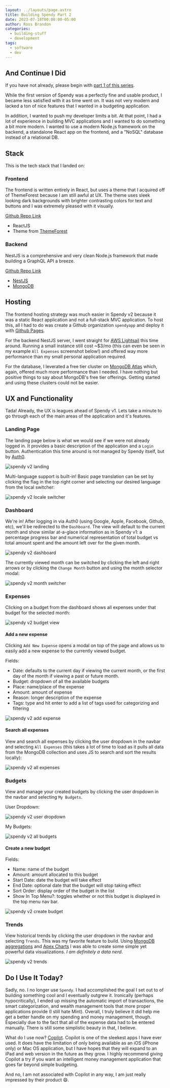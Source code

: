 ```yaml
---
layout: ../layouts/page.astro
title: Building Spendy Part 2
date: 2023-07-18T00:00:00-05:00
author: Ross Brandon
categories:
  - building-stuff
  - development
tags:
  - software
  - dev
---
```


## And Continue I Did

If you have not already, please begin with [part 1 of this series](/posts/building-spendy-part-1).

While the first version of Spendy was a perfectly fine and usable product, I became less satisfied with it as time went on. It was not very modern and lacked a ton of nice features that I wanted in a budgeting application.

In addition, I wanted to push my developer limits a bit. At that point, I had a lot of experience in building MVC applications and I wanted to do something a bit more modern. I wanted to use a modern Node.js framework on the backend, a standalone React app on the frontend, and a "NoSQL" database instead of a relational DB.

## Stack

This is the tech stack that I landed on:

### Frontend

The frontend is written entirely in React, but uses a theme that I acquired off of ThemeForest because I am still awful at UX. The theme uses sleek looking dark backgrounds with brighter contrasting colors for text and buttons and I was extremely pleased with it visually.

[Github Repo Link](https://github.com/spendyapp/spendyapp.github.io)

- ReactJS
- Theme from [ThemeForest](https://themeforest.net)

### Backend

NestJS is a comprehensive and very clean Node.js framework that made building a GraphQL API a breeze.

[Github Repo Link](https://github.com/spendyapp/spendy-backend)

- [NestJS](https://nestjs.com/)
- [MongoDB](https://mongodb.com)

## Hosting

The frontend hosting strategy was much easier in Spendy v2 because it was a static React application and not a full-stack MVC application. To host this, all I had to do was create a Github organization `spendyapp` and deploy it with [Github Pages](https://pages.github.com).

For the backend NestJS server, I went straight for [AWS Lightsail](https://aws.amazon.com/lightsail/) this time around. Running a small instance still cost ~$3/mo (this can even be seen in my example `All Expenses` screenshot below!) and offered way more performance than my small personal application required.

For the database, I leverated a free tier cluster on [MongoDB Atlas](https://cloud.mongodb.com) which, again, offered much more performance than I needed. I have nothing but positive things to say about MongoDB's free tier offerings. Getting started and using these clusters could not be easier.

## UX and Functionality

Tada! Already, the UX is leagues ahead of Spendy v1. Lets take a minute to go through each of the main areas of the application and it's features.

### Landing Page

The landing page below is what we would see if we were not already logged in. It provides a basic description of the application and a `Login` button. Authentication this time around is not managed by Spendy itself, but by [Auth0](https://auth0.com/).

![spendy v2 landing](@assets/images/spendy/v2/landing.png 'Spendy v2 landing')

Multi-language support is built-in! Basic page translation can be set by clicking the flag in the top right corner and selecting our desired language from the local switcher:

![spendy v2 locale switcher](@assets/images/spendy/v2/locale_switcher.png 'Spendy v2 locale switcher')

### Dashboard

We're in! After logging in via Auth0 (using Google, Apple, Facebook, Github, etc), we'll be redirected to the `Dashboard`. The view will default to the current month and show similar at-a-glace information as in Spendy v1: a percentage progress bar and numerical representation of total budget vs total amount spent and the amount left over for the given month.

![spendy v2 dashboard](@assets/images/spendy/v2/dashboard.png 'Spendy v2 dashboard')

The currently viewed month can be switched by clicking the left and right arrows or by clicking the `Change Month` button and using the month selector modal:

![spendy v2 month switcher](@assets/images/spendy/v2/month_switcher_modal.png 'Spendy v2 month switcher')

### Expenses

Clicking on a budget from the dashboard shows all expenses under that budget for the selected month:

![spendy v2 budget view](@assets/images/spendy/v2/budget_view.png 'Spendy v2 budget view')

#### Add a new expense

Clicking `Add New Expense` opens a modal on top of the page and allows us to easily add a new expense to the currently viewed budget.

Fields:

- Date: defaults to the current day if viewing the current month, or the first day of the month if viewing a past or future month.
- Budget: dropdown of all the available budgets
- Place: name/place of the expense
- Amount: amount of expense
- Reason: longer description of the expense
- Tags: type and hit enter to add a list of tags used for categorizing and filtering

![spendy v2 add expense](@assets/images/spendy/v2/add_expense_modal.png 'Spendy v2 add expense')

#### Search all expenses

View and search all expenses by clicking the user dropdown in the navbar and selecting `All Expenses` (this takes a lot of time to load as it pulls all data from the MongoDB collection and uses JS to search and sort the results locally):

![spendy v2 all expenses](@assets/images/spendy/v2/all_expenses.png 'Spendy v2 all expenses')

### Budgets

View and manage your created budgets by clicking the user dropdown in the navbar and selecting `My Budgets`.

User Dropdown:

![spendy v2 user dropdown](@assets/images/spendy/v2/user_dropdown.png 'Spendy v2 user dropdown')

My Budgets:

![spendy v2 all budgets](@assets/images/spendy/v2/all_budgets.png 'Spendy v2 all budgets')

#### Create a new budget

Fields:

- Name: name of the budget
- Amount: amount allocated to this budget
- Start Date: date the budget will take effect
- End Date: optional date that the budget will stop taking effect
- Sort Order: display order of the budget in the list
- Show In Top Menu?: toggles whether or not this budget is displayed in the top menu nav bar.

![spendy v2 create budget](@assets/images/spendy/v2/create_budget_modal.png 'Spendy v2 create budget')

### Trends

View historical trends by clicking the user dropdown in the navbar and selecting `Trends`. This was my favorite feature to build. Using [MongoDB aggregations](https://www.mongodb.com/docs/manual/aggregation/) and [Apex Charts](https://apexcharts.com/) I was able to create some simple yet powerful data visualizations. _I am definitely a data nerd_.

![spendy v2 trends](@assets/images/spendy/v2/trends.png 'Spendy v2 trends')

## Do I Use It Today?

Sadly, no. I no longer use `Spendy`. I had accomplished the goal I set out to of building something cool and I eventually outgrew it. Ironically (perhaps hypocritically), I ended up missing the automatic import of transactions, the smart categorization, and wealth management tools that more proper applications provide (I still hate Mint). Overall, I truly believe it did help me get a better handle on my spending and money management, though. Especially due to the fact that all of the expense data had to be entered manually. There is still some simplistic beauty in that, I believe.

What do I use now? [Copilot](https://copilot.money/). Copilot is one of the sleekest apps I have ever used. It does have the limitation of only being available as an iOS (iPhone only) or Mac OS application, but I have hopes that they will expand to an iPad and web version in the future as they grow. I highly recommend giving Copilot a try if you want an intelligent money management application that goes far beyond simple budgeting.

And no, I am not associated with Copilot in any way, I am just really impressed by their product :smile:.
